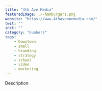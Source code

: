 ```yaml
---
title: "4th Ave Media"
featuredImage: ./-hamburgers.png
website: "https://www.4thavenuemedia.com/"
twit: ""
inst: ""
category: "numbers"
tags:
    - Downtown
    - small
    - branding
    - strategy
    - school
    - video
    - marketing
---
```


Description
